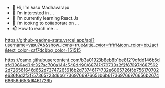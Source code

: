 - 👋 Hi, I’m  Vasu Madhavarapu
- 👀 I’m interested in ...
- 🌱 I’m currently learning React.Js
- 💞️ I’m looking to collaborate on ...
- 📫 How to reach me ...

<!---
vasu7A/vasu7A is a ✨ special ✨ repository because its `README.md` (this file) appears on your GitHub profile.
You can click the Preview link to take a look at your changes.
--->
https://github-readme-stats.vercel.app/api?username=vasu7A&&show_icons=true&title_color=ffffff&icon_color=bb2acf&text_color=daf7dc&bg_color=151515 

https://camo.githubusercontent.com/b3a01923b8eb8b1be8f219dfdd146b5dafd3369ed34c327ac700a144c548d490/68747470733a2f2f6769746875622d726561646d652d73747265616b2d73746174732e6865726f6b756170702e636f6d2f3f757365723d6b617369766976656b6b617369766976656b267468656d653d6461726b
